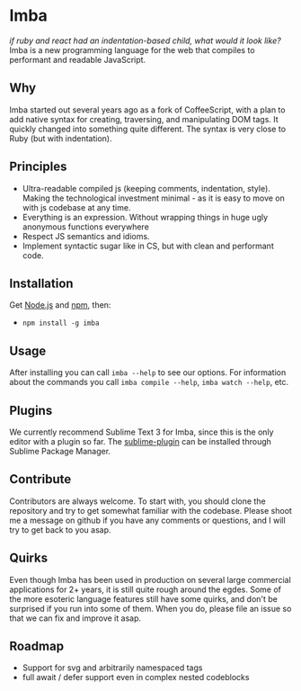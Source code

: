 # Imba
*if ruby and react had an indentation-based child, what would it look like?*
Imba is a new programming language for the web that compiles to performant
and readable JavaScript.

## Why
Imba started out several years ago as a fork of CoffeeScript, with a plan to add native syntax for creating, traversing, and manipulating DOM tags. It quickly changed into something quite different. The syntax is very close to Ruby (but with indentation). 

## Principles
- Ultra-readable compiled js (keeping comments, indentation, style).
  Making the technological investment minimal - as it is easy to move on with js codebase at any time.
- Everything is an expression.
  Without wrapping things in huge ugly anonymous functions everywhere
- Respect JS semantics and idioms.
- Implement syntactic sugar like in CS, but with clean and performant code.

## Installation
Get [Node.js](http://nodejs.org) and [npm](http://npmjs.org), then:

- `npm install -g imba`

## Usage
After installing you can call `imba --help` to see our options.
For information about the commands you call `imba compile --help`, `imba watch --help`, etc.


## Plugins
We currently recommend Sublime Text 3 for Imba, since this is the only editor with a plugin so far. The [sublime-plugin](http://github.com/somebee/sublime-imba) can be installed through Sublime Package Manager.

## Contribute
Contributors are always welcome. To start with, you should clone the repository and try to get somewhat familiar with the codebase. Please shoot me a message on github if you have any comments or questions, and I will try to get back to you asap.

## Quirks
Even though Imba has been used in production on several large commercial applications for 2+ years, it is still quite rough around the egdes. Some of the more esoteric language features still have some quirks, and don't be surprised if you run into some of them. When you do, please file an issue so that we can fix and improve it asap.

## Roadmap
- Support for svg and arbitrarily namespaced tags
- full await / defer support even in complex nested codeblocks 